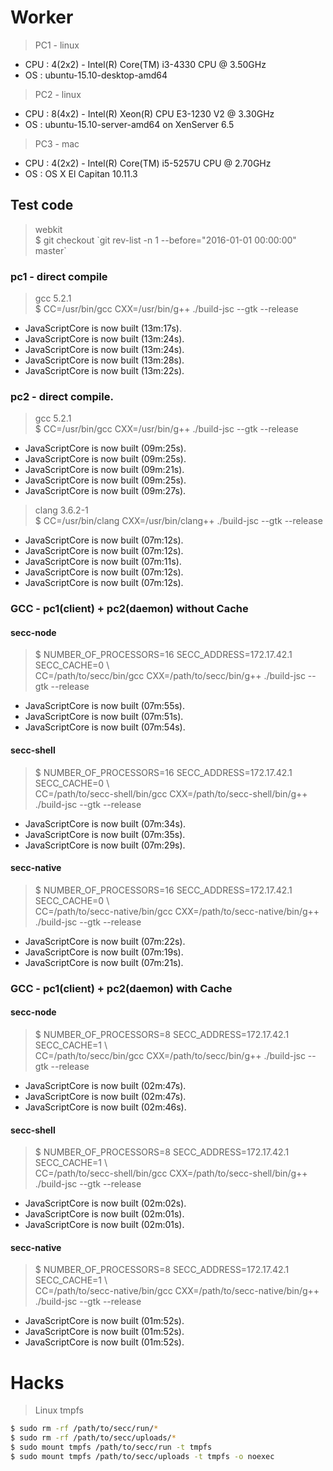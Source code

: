 # Worker

> PC1 - linux
* CPU : 4(2x2) - Intel(R) Core(TM) i3-4330 CPU @ 3.50GHz
* OS : ubuntu-15.10-desktop-amd64

> PC2 - linux
* CPU : 8(4x2) - Intel(R) Xeon(R) CPU E3-1230 V2 @ 3.30GHz
* OS : ubuntu-15.10-server-amd64 on XenServer 6.5

> PC3 - mac
* CPU : 4(2x2) - Intel(R) Core(TM) i5-5257U CPU @ 2.70GHz
* OS : OS X El Capitan 10.11.3

## Test code
> webkit <br>
> $ git checkout \`git rev-list -n 1 --before="2016-01-01 00:00:00" master\`


### pc1 - direct compile
> gcc 5.2.1 <br>
> $ CC=/usr/bin/gcc CXX=/usr/bin/g++ ./build-jsc --gtk --release
* JavaScriptCore is now built (13m:17s).
* JavaScriptCore is now built (13m:24s).
* JavaScriptCore is now built (13m:24s).
* JavaScriptCore is now built (13m:28s).
* JavaScriptCore is now built (13m:22s).


### pc2 - direct compile.
> gcc 5.2.1 <br>
> $ CC=/usr/bin/gcc CXX=/usr/bin/g++ ./build-jsc --gtk --release
* JavaScriptCore is now built (09m:25s).
* JavaScriptCore is now built (09m:25s).
* JavaScriptCore is now built (09m:21s).
* JavaScriptCore is now built (09m:25s).
* JavaScriptCore is now built (09m:27s).

> clang 3.6.2-1 <br>
> $ CC=/usr/bin/clang CXX=/usr/bin/clang++ ./build-jsc --gtk --release
*  JavaScriptCore is now built (07m:12s).
*  JavaScriptCore is now built (07m:12s).
*  JavaScriptCore is now built (07m:11s).
*  JavaScriptCore is now built (07m:12s).
*  JavaScriptCore is now built (07m:12s).


### GCC - pc1(client) + pc2(daemon) without Cache
#### secc-node
> $ NUMBER_OF_PROCESSORS=16 SECC_ADDRESS=172.17.42.1 SECC_CACHE=0 \ <br>
> CC=/path/to/secc/bin/gcc CXX=/path/to/secc/bin/g++ ./build-jsc --gtk --release
* JavaScriptCore is now built (07m:55s).
* JavaScriptCore is now built (07m:51s).
* JavaScriptCore is now built (07m:54s).

#### secc-shell
> $ NUMBER_OF_PROCESSORS=16 SECC_ADDRESS=172.17.42.1 SECC_CACHE=0 \ <br>
> CC=/path/to/secc-shell/bin/gcc CXX=/path/to/secc-shell/bin/g++ ./build-jsc --gtk --release
* JavaScriptCore is now built (07m:34s).
* JavaScriptCore is now built (07m:35s).
* JavaScriptCore is now built (07m:29s).

#### secc-native
> $ NUMBER_OF_PROCESSORS=16 SECC_ADDRESS=172.17.42.1 SECC_CACHE=0 \ <br>
> CC=/path/to/secc-native/bin/gcc CXX=/path/to/secc-native/bin/g++ ./build-jsc --gtk --release
* JavaScriptCore is now built (07m:22s).
* JavaScriptCore is now built (07m:19s).
* JavaScriptCore is now built (07m:21s).

### GCC - pc1(client) + pc2(daemon) with Cache
#### secc-node
> $ NUMBER_OF_PROCESSORS=8 SECC_ADDRESS=172.17.42.1 SECC_CACHE=1 \ <br>
> CC=/path/to/secc/bin/gcc CXX=/path/to/secc/bin/g++ ./build-jsc --gtk --release
* JavaScriptCore is now built (02m:47s).
* JavaScriptCore is now built (02m:47s).
* JavaScriptCore is now built (02m:46s).

#### secc-shell
> $ NUMBER_OF_PROCESSORS=8 SECC_ADDRESS=172.17.42.1 SECC_CACHE=1 \ <br>
> CC=/path/to/secc-shell/bin/gcc CXX=/path/to/secc-shell/bin/g++ ./build-jsc --gtk --release
* JavaScriptCore is now built (02m:02s).
* JavaScriptCore is now built (02m:01s).
* JavaScriptCore is now built (02m:01s).

#### secc-native
> $ NUMBER_OF_PROCESSORS=8 SECC_ADDRESS=172.17.42.1 SECC_CACHE=1 \ <br>
> CC=/path/to/secc-native/bin/gcc CXX=/path/to/secc-native/bin/g++ ./build-jsc --gtk --release
* JavaScriptCore is now built (01m:52s).
* JavaScriptCore is now built (01m:52s).
* JavaScriptCore is now built (01m:52s).



# Hacks
> Linux tmpfs
```bash
$ sudo rm -rf /path/to/secc/run/*
$ sudo rm -rf /path/to/secc/uploads/*
$ sudo mount tmpfs /path/to/secc/run -t tmpfs
$ sudo mount tmpfs /path/to/secc/uploads -t tmpfs -o noexec
```
